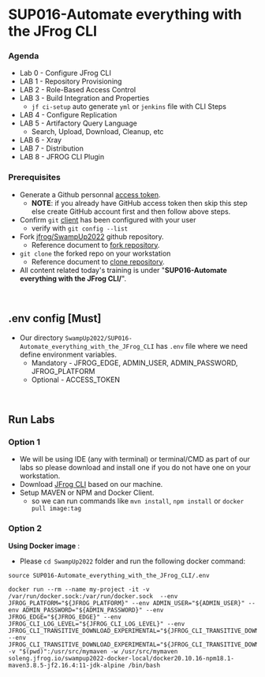 # SUP016-Automate everything with the JFrog CLI

### Agenda
- Lab 0 - Configure JFrog CLI
- LAB 1 - Repository Provisioning
- LAB 2 - Role-Based Access Control
- LAB 3 - Build Integration and Properties
  - `jf ci-setup` auto generate `yml` or `jenkins` file with CLI Steps
- LAB 4 - Configure Replication
- LAB 5 - Artifactory Query Language
  - Search, Upload, Download, Cleanup, etc
- LAB 6 - Xray
- LAB 7 - Distribution
- LAB 8 - JFROG CLI Plugin


### Prerequisites

- Generate a Github personnal [access token](https://docs.github.com/en/github/authenticating-to-github/keeping-your-account-and-data-secure/creating-a-personal-access-token). <br/>
  - **NOTE**: if you already have GitHub access token then skip this step else create GitHub account first and then follow above steps.
- Confirm `git` [client](https://git-scm.com/book/en/v2/Getting-Started-First-Time-Git-Setup) has been configured with your user
  - verify with ``git config --list``
- Fork [jfrog/SwampUp2022](https://github.com/jfrog/SwampUp2022) github repository.
  - Reference document to [fork repository](https://docs.github.com/en/get-started/quickstart/fork-a-repo#forking-a-repository).
- `git clone` the forked repo on your workstation
  - Reference document to [clone repository](https://docs.github.com/en/get-started/quickstart/fork-a-repo#cloning-your-forked-repository).
- All content related today's training is under "**SUP016-Automate everything with the JFrog CLI/**".


<br/>

## .env config [Must]
- Our directory `SwampUp2022/SUP016-Automate_everything_with_the_JFrog_CLI` has `.env` file where we need define environment variables.
  - Mandatory - JFROG_EDGE, ADMIN_USER, ADMIN_PASSWORD, JFROG_PLATFORM
  - Optional - ACCESS_TOKEN

<br/>

## Run Labs
### Option 1
- We will be using IDE (any with terminal) or terminal/CMD as part of our labs so please download and install one if you do not have one on your workstation.
- Download [JFrog CLI](https://jfrog.com/getcli/) based on our machine.
- Setup MAVEN or NPM and Docker Client. 
  - so we can run commands like `mvn install`, `npm install` or `docker pull image:tag`

### Option 2
**Using Docker image** :
- Please `cd SwampUp2022` folder and run the following docker command:
```
source SUP016-Automate_everything_with_the_JFrog_CLI/.env

docker run --rm --name my-project -it -v /var/run/docker.sock:/var/run/docker.sock  --env  JFROG_PLATFORM="${JFROG_PLATFORM}" --env ADMIN_USER="${ADMIN_USER}" --env ADMIN_PASSWORD="${ADMIN_PASSWORD}" --env JFROG_EDGE="${JFROG_EDGE}" --env JFROG_CLI_LOG_LEVEL="${JFROG_CLI_LOG_LEVEL}" --env JFROG_CLI_TRANSITIVE_DOWNLOAD_EXPERIMENTAL="${JFROG_CLI_TRANSITIVE_DOWNLOAD_EXPERIMENTAL}" --env JFROG_CLI_TRANSITIVE_DOWNLOAD_EXPERIMENTAL="${JFROG_CLI_TRANSITIVE_DOWNLOAD_EXPERIMENTAL}" -v "$(pwd)":/usr/src/mymaven -w /usr/src/mymaven soleng.jfrog.io/swampup2022-docker-local/docker20.10.16-npm18.1-maven3.8.5-jf2.16.4:11-jdk-alpine /bin/bash
```

